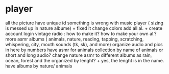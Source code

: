 # player

all the picture have unique id
something is wrong with music player ( sizing is messed up in nature albume) + fixed it
change colors
add all al. +
create account login
vintage radio : how to make it?
how to make your own al.?
more asmr albums ( animals, nature, reading, tapping, scratching, whispering, city, mouth sounds (tk, sk), and more)
organize audio and pics in here by numbers
have asmr for animals collection by name of animals or short and long audio?
change nature asmr to different albums as rain, ocean, forest and the organized by lenght? + yes, the lenght is in the name. have albums by nature/ animals
